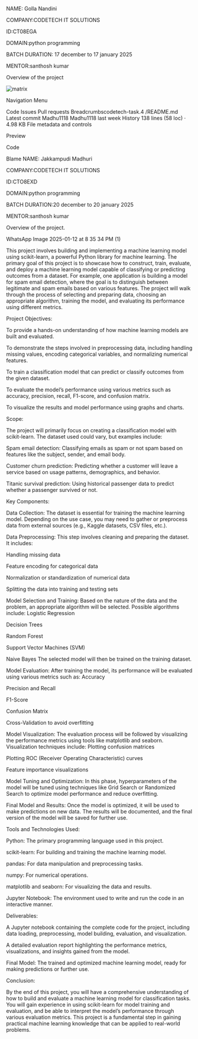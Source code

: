 NAME: Golla Nandini

COMPANY:CODETECH IT SOLUTIONS

ID:CT08EGA

DOMAIN:python programming

BATCH DURATION: 17 december to 17 january 2025

MENTOR:santhosh kumar

Overview of the project

![matrix](https://github.com/user-attachments/assets/af6c546a-0efe-4af3-bdde-b7e61894ba6e)


Navigation Menu

Code
Issues
Pull requests
Breadcrumbscodetech-task.4
/README.md
Latest commit
Madhu1118
Madhu1118
last week
History
138 lines (58 loc) · 4.98 KB
File metadata and controls

Preview

Code

Blame
NAME: Jakkampudi Madhuri

COMPANY:CODETECH IT SOLUTIONS

ID:CTO8EXD

DOMAIN:python programming

BATCH DURATION:20 december to 20 january 2025

MENTOR:santhosh kumar

Overview of the project.

WhatsApp Image 2025-01-12 at 8 35 34 PM (1)

This project involves building and implementing a machine learning model using scikit-learn, a powerful Python library for machine learning. The primary goal of this project is to showcase how to construct, train, evaluate, and deploy a machine learning model capable of classifying or predicting outcomes from a dataset. For example, one application is building a model for spam email detection, where the goal is to distinguish between legitimate and spam emails based on various features. The project will walk through the process of selecting and preparing data, choosing an appropriate algorithm, training the model, and evaluating its performance using different metrics.

Project Objectives:

To provide a hands-on understanding of how machine learning models are built and evaluated.

To demonstrate the steps involved in preprocessing data, including handling missing values, encoding categorical variables, and normalizing numerical features.

To train a classification model that can predict or classify outcomes from the given dataset.

To evaluate the model’s performance using various metrics such as accuracy, precision, recall, F1-score, and confusion matrix.

To visualize the results and model performance using graphs and charts.

Scope:

The project will primarily focus on creating a classification model with scikit-learn. The dataset used could vary, but examples include:

Spam email detection: Classifying emails as spam or not spam based on features like the subject, sender, and email body.

Customer churn prediction: Predicting whether a customer will leave a service based on usage patterns, demographics, and behavior.

Titanic survival prediction: Using historical passenger data to predict whether a passenger survived or not.

Key Components:

Data Collection: The dataset is essential for training the machine learning model. Depending on the use case, you may need to gather or preprocess data from external sources (e.g., Kaggle datasets, CSV files, etc.).

Data Preprocessing: This step involves cleaning and preparing the dataset. It includes:

Handling missing data

Feature encoding for categorical data

Normalization or standardization of numerical data

Splitting the data into training and testing sets

Model Selection and Training: Based on the nature of the data and the problem, an appropriate algorithm will be selected. Possible algorithms include:
Logistic Regression

Decision Trees

Random Forest

Support Vector Machines (SVM)

Naive Bayes The selected model will then be trained on the training dataset.

Model Evaluation: After training the model, its performance will be evaluated using various metrics such as:
Accuracy

Precision and Recall

F1-Score

Confusion Matrix

Cross-Validation to avoid overfitting

Model Visualization: The evaluation process will be followed by visualizing the performance metrics using tools like matplotlib and seaborn. Visualization techniques include:
Plotting confusion matrices

Plotting ROC (Receiver Operating Characteristic) curves

Feature importance visualizations

Model Tuning and Optimization: In this phase, hyperparameters of the model will be tuned using techniques like Grid Search or Randomized Search to optimize model performance and reduce overfitting.

Final Model and Results: Once the model is optimized, it will be used to make predictions on new data. The results will be documented, and the final version of the model will be saved for further use.

Tools and Technologies Used:

Python: The primary programming language used in this project.

scikit-learn: For building and training the machine learning model.

pandas: For data manipulation and preprocessing tasks.

numpy: For numerical operations.

matplotlib and seaborn: For visualizing the data and results.

Jupyter Notebook: The environment used to write and run the code in an interactive manner.

Deliverables:

A Jupyter notebook containing the complete code for the project, including data loading, preprocessing, model building, evaluation, and visualization.

A detailed evaluation report highlighting the performance metrics, visualizations, and insights gained from the model.

Final Model: The trained and optimized machine learning model, ready for making predictions or further use.

Conclusion:

By the end of this project, you will have a comprehensive understanding of how to build and evaluate a machine learning model for classification tasks. You will gain experience in using scikit-learn for model training and evaluation, and be able to interpret the model’s performance through various evaluation metrics. This project is a fundamental step in gaining practical machine learning knowledge that can be applied to real-world problems.
